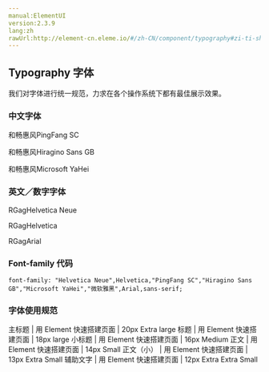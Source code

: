 ```yaml
---
manual:ElementUI
version:2.3.9
lang:zh
rawUrl:http://element-cn.eleme.io/#/zh-CN/component/typography#zi-ti-shi-yong-gui-fan
---
```



## Typography 字体<a name="typography-zi-ti"></a>


我们对字体进行统一规范，力求在各个操作系统下都有最佳展示效果。


### 中文字体<a name="zhong-wen-zi-ti"></a>
和畅惠风PingFang SC

和畅惠风Hiragino Sans GB

和畅惠风Microsoft YaHei


### 英文／数字字体<a name="ying-wen-shu-zi-zi-ti"></a>
RGagHelvetica Neue

RGagHelvetica

RGagArial


### Font-family 代码<a name="font-family-dai-ma"></a>

```
font-family: "Helvetica Neue",Helvetica,"PingFang SC","Hiragino Sans GB","Microsoft YaHei","微软雅黑",Arial,sans-serif;

```

### 字体使用规范<a name="zi-ti-shi-yong-gui-fan"></a>
主标题 | 用 Element 快速搭建页面 | 20px Extra large 
标题 | 用 Element 快速搭建页面 | 18px large 
小标题 | 用 Element 快速搭建页面 | 16px Medium 
正文 | 用 Element 快速搭建页面 | 14px Small 
正文（小） | 用 Element 快速搭建页面 | 13px Extra Small 
辅助文字 | 用 Element 快速搭建页面 | 12px Extra Extra Small 

